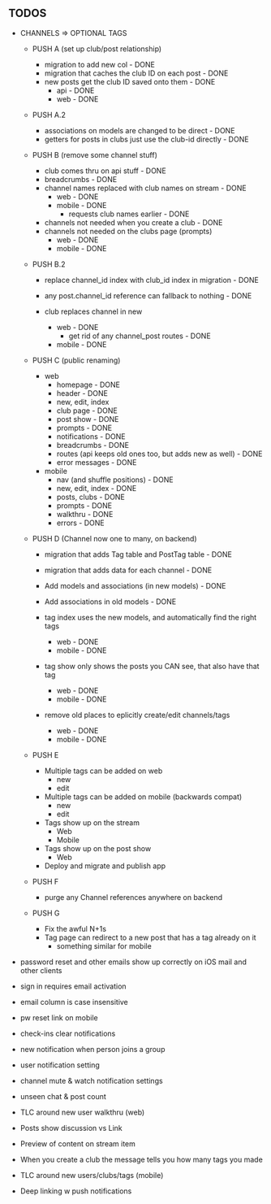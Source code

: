 ## TODOS
  - CHANNELS => OPTIONAL TAGS
    - PUSH A (set up  club/post relationship)
      - migration to add new col - DONE
      - migration that caches the club ID on each post - DONE
      - new posts get the club ID saved onto them - DONE
        - api - DONE
        - web - DONE
    - PUSH A.2
      - associations on models are changed to be direct - DONE
      - getters for posts in clubs just use the club-id directly - DONE
    - PUSH B (remove some channel stuff)
      - club comes thru on api stuff - DONE
      - breadcrumbs - DONE
      - channel names replaced with club names on stream - DONE
        - web - DONE
        - mobile - DONE
          - requests club names earlier - DONE
      - channels not needed when you create a club - DONE
      - channels not needed on the clubs page (prompts)
        - web - DONE
        - mobile - DONE
    - PUSH B.2
      - replace channel_id index with club_id index in migration - DONE
      - any post.channel_id reference can fallback to nothing - DONE

      - club replaces channel in new
        - web - DONE
          - get rid of any channel_post routes - DONE
        - mobile - DONE
    - PUSH C (public renaming)
      - web
        - homepage - DONE
        - header - DONE
        - new, edit, index
        - club page - DONE
        - post show - DONE
        - prompts - DONE
        - notifications - DONE
        - breadcrumbs - DONE
        - routes (api keeps old ones too, but adds new as well) - DONE
        - error messages - DONE
      - mobile
        - nav (and shuffle positions) - DONE
        - new, edit, index - DONE
        - posts, clubs - DONE
        - prompts - DONE
        - walkthru - DONE
        - errors - DONE

    - PUSH D (Channel now one to many, on backend)
      - migration that adds Tag table and PostTag table - DONE
      - migration that adds data for each channel - DONE
      - Add models and associations (in new models) - DONE
      - Add associations in old models - DONE

      - tag index uses the new models, and automatically find the right tags
        - web - DONE
        - mobile - DONE
      - tag show only shows the posts you CAN see, that also have that tag
        - web - DONE
        - mobile - DONE

      - remove old places to eplicitly create/edit channels/tags
        - web - DONE
        - mobile - DONE

    - PUSH E
      - Multiple tags can be added on web
        - new
        - edit
      - Multiple tags can be added on mobile (backwards compat)
        - new
        - edit
      - Tags show up on the stream
        - Web
        - Mobile
      - Tags show up on the post show
        - Web
      - Deploy and migrate and publish app

    - PUSH F
      - purge any Channel references anywhere on backend

    - PUSH G
      - Fix the awful N+1s
      - Tag page can redirect to a new post that has a tag already on it
        - something similar for mobile




  - password reset and other emails show up
    correctly on iOS mail and other clients
  - sign in requires email activation
  - email column is case insensitive
  - pw reset link on mobile

  - check-ins clear notifications
  - new notification when person joins a group
  - user notification setting
  - channel mute & watch notification settings

  - unseen chat & post count
  - TLC around new user walkthru (web)
  - Posts show discussion vs Link
  - Preview of content on stream item
  - When you create a club the message tells you
    how many tags you made

  - TLC around new users/clubs/tags (mobile)
  - Deep linking w push notifications